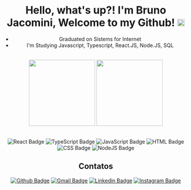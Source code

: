 <h1 align="center">Hello, what's up?! I'm Bruno Jacomini, Welcome to my Github! <img src="https://emojis.slackmojis.com/emojis/images/1580448086/7667/think-about-it.png?1580448086" width="20"/></h1>

<div align="center">
  
  <ul>
    <li>Graduated on Sistems for Internet</li>
    <li>I'm Studying Javascript, Typescript, React.JS, Node.JS, SQL</li>
  </ul>

</div>

<br>

<div align="center">

  <img height="180em" src="https://github-readme-stats.vercel.app/api?username=Xampiis&show_icons=true&theme=tokyonight&include_all_commits=true&count_private=true"/>
  <img height="180em" src="https://github-readme-stats.vercel.app/api/top-langs/?username=Xampiis&layout=compact&langs_count=16&theme=tokyonight"/>

</div>

<br>

<div align="center">
  
  ![React Badge](https://img.shields.io/badge/React-20232A?style=for-the-badge&logo=react&logoColor=61DAFB)
  ![TypeScript Badge](https://img.shields.io/badge/TypeScript-007ACC?style=for-the-badge&logo=typescript&logoColor=white)
  ![JavaScript Badge](https://img.shields.io/badge/JavaScript-F7DF1E?style=for-the-badge&logo=javascript&logoColor=black)
  ![HTML Badge](https://img.shields.io/badge/HTML-239120?style=for-the-badge&logo=html5&logoColor=white)
  ![CSS Badge](https://img.shields.io/badge/CSS-239120?&style=for-the-badge&logo=css3&logoColor=white)
  ![NodeJS Badge](https://img.shields.io/badge/Node.js-43853D?style=for-the-badge&logo=node.js&logoColor=white)
  
  ## Contatos
  
  [![Github Badge](https://img.shields.io/badge/GitHub-100000?style=for-the-badge&logo=github&logoColor=white)](https://github.com/Xampiis)
  [![Gmail Badge](https://img.shields.io/badge/Gmail-D14836?style=for-the-badge&logo=gmail&logoColor=white)](mailto:brunosjacomini18@gmail.com)
  [![Linkedin Badge](https://img.shields.io/badge/LinkedIn-0077B5?style=for-the-badge&logo=linkedin&logoColor=white)](https://www.linkedin.com/in/bruno-jacomini-b3916a17a/)
  [![Instagram Badge](https://img.shields.io/badge/Instagram-E4405F?style=for-the-badge&logo=instagram&logoColor=white)](https://www.instagram.com/brunosj__/)
  
</div>


